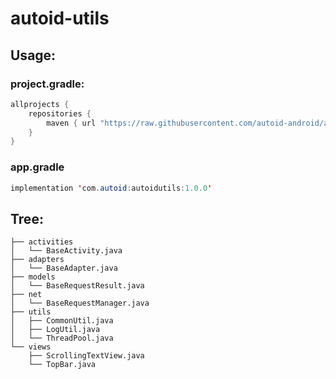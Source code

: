 # autoid-utils
## Usage:
  ### project.gradle:

  ```java
  allprojects {
      repositories {
          maven { url "https://raw.githubusercontent.com/autoid-android/autoid-utils/master" }
      }
  }
  ```
  ### app.gradle

  ```java
  implementation 'com.autoid:autoidutils:1.0.0'
  ```

## Tree:

  ```
  ├── activities
  │   └── BaseActivity.java
  ├── adapters
  │   └── BaseAdapter.java
  ├── models
  │   └── BaseRequestResult.java
  ├── net
  │   └── BaseRequestManager.java
  ├── utils
  │   ├── CommonUtil.java
  │   ├── LogUtil.java
  │   └── ThreadPool.java
  └── views
      ├── ScrollingTextView.java
      └── TopBar.java

  ```
